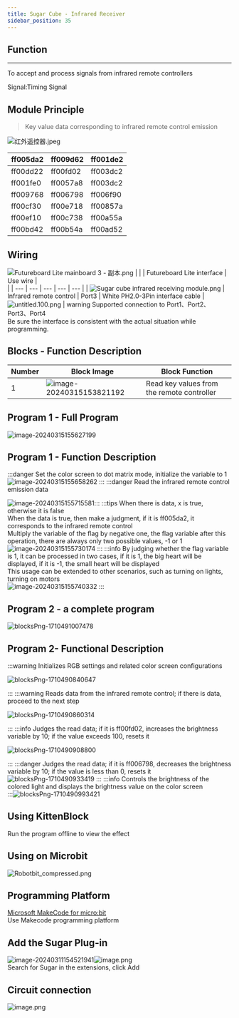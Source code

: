 ```yaml
---
title: Sugar Cube - Infrared Receiver
sidebar_position: 35
---
```



##  Function
---
To accept and process signals from infrared remote controllers

Signal:Timing Signal



## Module Principle
> Key value data corresponding to infrared remote control emission

![红外遥控器.jpeg](https://learn.kittenbot.cn/2024md_pic/1698304464112-9770ba65-2693-4bf6-94b9-e9afabba54f3.jpeg)

| ff005da2 | ff009d62 | ff001de2 |
| --- | --- | --- |
| ff00dd22 | ff00fd02 | ff003dc2 |
| ff001fe0 | ff0057a8 | ff003dc2 |
| ff009768 | ff006798 | ff006f90 |
| ff00cf30 | ff00e718 | ff00857a |
| ff00ef10 | ff00c738 | ff00a55a |
| ff00bd42 | ff00b54a | ff00ad52 |





## Wiring

![Futureboard Lite mainboard 3 - 副本.png](https://learn.kittenbot.cn/2024md_pic/1698380706419-a2ebab60-1711-4200-b918-f513c0643b69.png)
|  |  | Futureboard Lite interface | Use wire | <br /> |
| --- | --- | --- | --- | --- |
| ![Sugar cube infrared receiving module.png](https://learn.kittenbot.cn/2024md_pic/1698304447703-cf39bc13-2665-402a-9b8f-7c539b825262.png) | Infrared remote control | Port3 | White PH2.0-3Pin interface cable | ![untitled.100.png](https://learn.kittenbot.cn/2024md_pic/1694663456622-fdd52039-7a0c-451f-96a0-feabdc797516.png) |
warning
Supported connection to Port1、Port2、Port3、Port4<br />Be sure the interface is consistent with the actual situation while programming.





## Blocks - Function Description
| Number | Block Image | Block Function |
|---|---|---|
| 1 | ![image-20240315153821192](https://learn.kittenbot.cn/2024md_pic/image-20240315153821192.png) | Read key values from the remote controller |





## Program 1 - Full Program
![image-20240315155627199](https://learn.kittenbot.cn/2024md_pic/image-20240315155627199.png)





## Program 1 - Function Description
:::danger
Set the color screen to dot matrix mode, initialize the variable to 1<br />![image-20240315155658262](https://learn.kittenbot.cn/2024md_pic/image-20240315155658262.png)
:::
:::danger
Read the infrared remote control emission data<br />

![image-20240315155715581](https://learn.kittenbot.cn/2024md_pic/image-20240315155715581.png):::
:::tips
When there is data, x is true, otherwise it is false<br />When the data is true, then make a judgment, if it is ff005da2, it corresponds to the infrared remote control<br />Multiply the variable of the flag by negative one, the flag variable after this operation, there are always only two possible values, -1 or 1<br />![image-20240315155730174](https://learn.kittenbot.cn/2024md_pic/image-20240315155730174.png)
:::
:::info
By judging whether the flag variable is 1, it can be processed in two cases, if it is 1, the big heart will be displayed, if it is -1, the small heart will be displayed<br />This usage can be extended to other scenarios, such as turning on lights, turning on motors<br />![image-20240315155740332](https://learn.kittenbot.cn/2024md_pic/image-20240315155740332.png)
:::





## Program 2 - a complete program
![blocksPng-1710491007478](https://learn.kittenbot.cn/2024md_pic/blocksPng-1710491007478.png)



## Program 2- Functional Description
:::warning
Initializes RGB settings and related color screen configurations<br />

![blocksPng-1710490840647](https://learn.kittenbot.cn/2024md_pic/blocksPng-1710490840647.png)



:::
:::warning
Reads data from the infrared remote control; if there is data, proceed to the next step<br />



![blocksPng-1710490860314](https://learn.kittenbot.cn/2024md_pic/blocksPng-1710490860314.png)

:::
:::info
Judges the read data; if it is ff00fd02, increases the brightness variable by 10; if the value exceeds 100, resets it<br />

![blocksPng-1710490908800](https://learn.kittenbot.cn/2024md_pic/blocksPng-1710490908800.png)



:::
:::danger
Judges the read data; if it is ff006798, decreases the brightness variable by 10; if the value is less than 0, resets it<br />![blocksPng-1710490933419](https://learn.kittenbot.cn/2024md_pic/blocksPng-1710490933419.png)
:::
:::info
Controls the brightness of the colored light and displays the brightness value on the color screen<br />
:::![blocksPng-1710490993421](https://learn.kittenbot.cn/2024md_pic/blocksPng-1710490993421.png)





## Using KittenBlock
Run the program offline to view the effect





## Using on Microbit
![Robotbit_compressed.png](https://learn.kittenbot.cn/2024md_pic/1709112761000-c84282ba-fe71-45c1-8ad4-8e7f6fc4738f.png)





##   Programming Platform
[Microsoft MakeCode for micro:bit](https://makecode.microbit.org/#editor)<br />Use Makecode programming platform





##   Add the Sugar Plug-in
![image-20240311154521941](https://learn.kittenbot.cn/2024md_pic/image-20240311154521941.png)![image.png](https://learn.kittenbot.cn/2024md_pic/1709111641678-73b61119-c29c-4b48-add7-375ce9a15935.png)<br />Search for Sugar in the extensions, click Add





##   Circuit connection
![image.png](https://learn.kittenbot.cn/2024md_pic/1709782315784-9c21d951-adf9-4d23-9859-637c528f9d5a.png)



